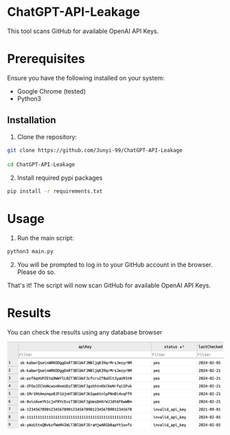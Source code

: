 # ChatGPT-API-Leakage

This tool scans GitHub for available OpenAI API Keys.

# Prerequisites

Ensure you have the following installed on your system:

 - Google Chrome (tested)
 - Python3


## Installation

1. Clone the repository:

```bash
git clone https://github.com/Junyi-99/ChatGPT-API-Leakage

cd ChatGPT-API-Leakage
```
2. Install required pypi packages

```bash
pip install -r requirements.txt
```

# Usage

1. Run the main script:

```bash
python3 main.py
```

2. You will be prompted to log in to your GitHub account in the browser. Please do so.

That's it! The script will now scan GitHub for available OpenAI API Keys.

# Results

You can check the results using any database browser

![](pics/db.png)